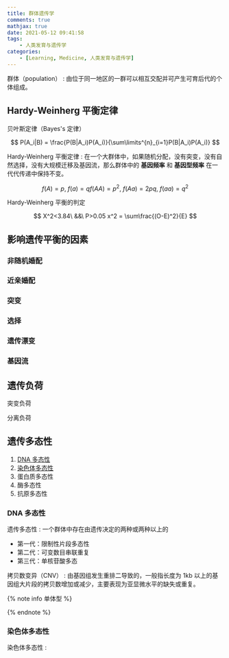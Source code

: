 ```yaml
---
title: 群体遗传学
comments: true
mathjax: true
date: 2021-05-12 09:41:58
tags:
    - 人类发育与遗传学
categories:
    - [Learning, Medicine, 人类发育与遗传学]
---
```


群体（population）
: 由位于同一地区的一群可以相互交配并可产生可育后代的个体组成。

<!-- more -->

## Hardy-Weinherg 平衡定律

贝叶斯定律（Bayes's 定律）

$$
P(A_i|B) = \frac{P(B|A_i)P(A_i)}{\sum\limits^{n}_{i=1}P(B|A_i)P(A_i)}
$$

Hardy-Weinherg 平衡定律
: 在一个大群体中，如果随机分配，没有突变，没有自然选择，没有大规模迁移及基因流，那么群体中的
  **基因频率** 和 **基因型频率** 在一代代传递中保持不变。

$$
f(A)=p,\ f(a)=q
f(AA)=p^2,\ f(Aa)=2pq,\ f(aa)=q^2
$$

Hardy-Weinherg 平衡的判定

$$
X^2<3.84\ &&\ P>0.05
x^2 = \sum\frac{(O-E)^2}{E}
$$

## 影响遗传平衡的因素

### 非随机婚配

### 近亲婚配

### 突变

### 选择

### 遗传漂变

### 基因流

## 遗传负荷

突变负荷

分离负荷

## 遗传多态性

1. [DNA 多态性](#dna-多态性)
2. [染色体多态性](#染色体多态性)
3. 蛋白质多态性
4. 酶多态性
5. 抗原多态性

### DNA 多态性

遗传多态性
: 一个群体中存在由遗传决定的两种或两种以上的

- 第一代：限制性片段多态性
- 第二代：可变数目串联重复
- 第三代：单核苷酸多态

拷贝数变异（CNV）
: 由基因组发生重排二导致的，一般指长度为 1kb 以上的基因组大片段的拷贝数增加或减少，主要表现为亚显微水平的缺失或重复。

{% note info 单体型 %}

{% endnote %}


### 染色体多态性

染色体多态性
: 
